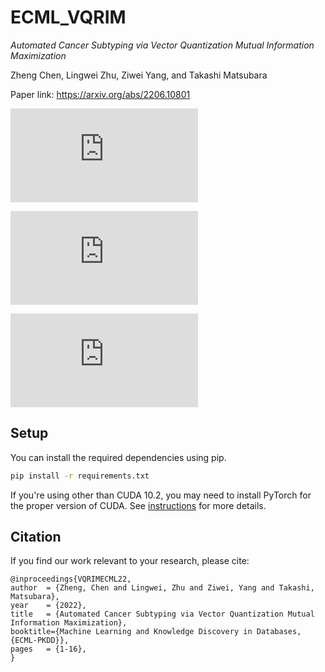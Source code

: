 # ECML_VQRIM

_Automated Cancer Subtyping via Vector Quantization Mutual Information Maximization_

Zheng Chen, Lingwei Zhu, Ziwei Yang, and Takashi Matsubara

Paper link: https://arxiv.org/abs/2206.10801

![alt text](https://github.com/zhengchen3/ECML_VQRIM/files/9996692/pca_brca_lgg.pdf)

![alt text](https://github.com/zhengchen3/ECML_VQRIM/files/9996697/Ablation2.pdf)

![alt text](https://github.com/zhengchen3/ECML_VQRIM/files/9996693/label_flows.pdf)

## Setup

You can install the required dependencies using pip.

```bash
pip install -r requirements.txt
```

If you're using other than CUDA 10.2, you may need to install PyTorch for the proper version of CUDA. See [instructions](https://pytorch.org/get-started/locally/) for more details.

## Citation

If you find our work relevant to your research, please cite:

    @inproceedings{VQRIMECML22,
	author  = {Zheng, Chen and Lingwei, Zhu and Ziwei, Yang and Takashi, Matsubara},
	year    = {2022},
  	title   = {Automated Cancer Subtyping via Vector Quantization Mutual Information Maximization},
  	booktitle={Machine Learning and Knowledge Discovery in Databases, {ECML-PKDD}}, 
  	pages   = {1-16},
	}
